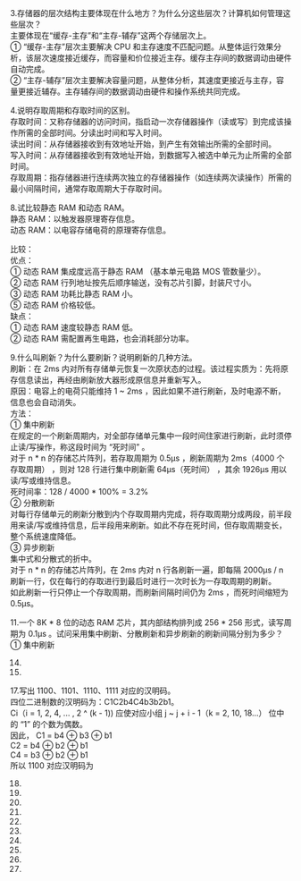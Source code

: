 3.存储器的层次结构主要体现在什么地方？为什么分这些层次？计算机如何管理这些层次？<br/>
主要体现在“缓存-主存”和“主存-辅存”这两个存储层次上。  
① “缓存-主存”层次主要解决 CPU 和主存速度不匹配问题。从整体运行效果分析，该层次速度接近缓存，而容量和价位接近主存。缓存主存间的数据调动由硬件自动完成。  
② “主存-辅存”层次主要解决容量问题，从整体分析，其速度更接近与主存，容量更接近辅存。主存辅存间的数据调动由硬件和操作系统共同完成。  


4.说明存取周期和存取时间的区别。  
存取时间：又称存储器的访问时间，指启动一次存储器操作（读或写）到完成该操作所需的全部时间。分读出时间和写入时间。  
读出时间：从存储器接收到有效地址开始，到产生有效输出所需的全部时间。  
写入时间：从存储器接收到有效地址开始，到数据写入被选中单元为止所需的全部时间。  
存取周期：指存储器进行连续两次独立的存储器操作（如连续两次读操作）所需的最小间隔时间，通常存取周期大于存取时间。  


8.试比较静态 RAM 和动态 RAM。  
静态 RAM：以触发器原理寄存信息。  
动态 RAM：以电容存储电荷的原理寄存信息。  

比较：  
优点：  
① 动态 RAM 集成度远高于静态 RAM （基本单元电路 MOS 管数量少）。  
② 动态 RAM 行列地址按先后顺序输送，没有芯片引脚，封装尺寸小。  
③ 动态 RAM 功耗比静态  RAM 小。  
⑤ 动态 RAM 价格较低。  
缺点：  
① 动态 RAM 速度较静态  RAM 低。   
② 动态 RAM 需配置再生电路，也会消耗部分功率。  


9.什么叫刷新？为什么要刷新？说明刷新的几种方法。  
刷新：在 2ms 内对所有存储单元恢复一次原状态的过程。该过程实质为：先将原存信息读出，再经由刷新放大器形成原信息并重新写入。  
原因：电容上的电荷只能维持 1 ~ 2ms ，因此如果不进行刷新，及时电源不断，信息也会自动消失。  
方法：  
① 集中刷新  
在规定的一个刷新周期内，对全部存储单元集中一段时间住家进行刷新，此时须停止读/写操作，称这段时间为 “死时间” 。  
对于 n * n 的存储芯片阵列，若存取周期为 0.5μs ，刷新周期为 2ms（4000 个存取周期） ，则对 128 行进行集中刷新需 64μs（死时间） ，其余 1926μs 用以读/写或维持信息。  
死时间率：128 / 4000 * 100% = 3.2%  
② 分散刷新  
对每行存储单元的刷新分散到内个存取周期内完成，将存取周期分成两段，前半段用来读/写或维持信息，后半段用来刷新。如此不存在死时间，但存取周期变长，整个系统速度降低。  
③ 异步刷新  
集中式和分散式的折中。  
对于 n * n 的存储芯片阵列，在 2ms 内对 n 行各刷新一遍，即每隔 2000μs / n 刷新一行，仅在每行的存取进行到最后时进行一次时长为一存取周期的刷新。  
如此刷新一行只停止一个存取周期，而刷新间隔时间仍为 2ms ，而死时间缩短为 0.5μs。  


11.一个 8K * 8 位的动态 RAM 芯片，其内部结构排列成 256 * 256 形式，读写周期为 0.1μs 。试问采用集中刷新、分散刷新和异步刷新的刷新间隔分别为多少？  
① 集中刷新  


14.  

15.  

17.写出 1100、1101、1110、1111 对应的汉明码。  
四位二进制数的汉明码为：C1C2b4C4b3b2b1。  
Ci（i = 1, 2, 4, ... , 2 ^ (k - 1)) 应使对应小组 j ~ j + i - 1（k = 2, 10, 18...） 位中的 “1” 的个数为偶数。  
因此，
C1 = b4 ⊕ b3 ⊕ b1  
C2 = b4 ⊕ b2 ⊕ b1  
C4 = b3 ⊕ b2 ⊕ b1  
所以 1100 对应汉明码为  

18.  

20.  

24.  

28.  

30.  

35.  

38.  

39.  

41.  

42.  

